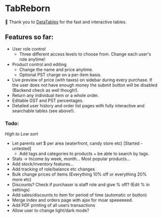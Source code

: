 # TabReborn
 
:raised_hands: Thank you to [DataTables](https://datatables.net) for the fast and interactive tables.

## Features so far:
- User role control
    - Three different access levels to choose from. Change each user's role anytime!
- Product control and editing
    - Change the name and price anytime.
    - Optional PST charge on a per-item basis.
- Live preview of price (with taxes) on sidebar during every purchase. If the user does not have enough money the submit button will be disabled (Backend check as well though!).
- Return any individual item or a whole order.
- Editable GST and PST percentages.
- Detailed user history and order list pages with fully interactive and searchable tables (see above!).

### Todo:
*High to Low sort*
- Let parents set $ per area (waterfront, candy store etc) [Started - untested]
    - Add tags and categories to products + be able to search by tags.
- Stats -> Income by week, month... Most popular products...
- Add stock/inventory features...
- Add tracking of role/balance etc changes
- Bulk change prices of items (Everything 10% off or everything 20% more etc)
- Discounts? Check if purchaser is staff role and give % off? (Edit % in settings)
- Add sales/discounts to item for period of time (automatic or button)
- Merge index and orders page with ajax for moar speeeeeed.
- Add PDF printing of all users transactions
- Allow user to change light/dark mode?